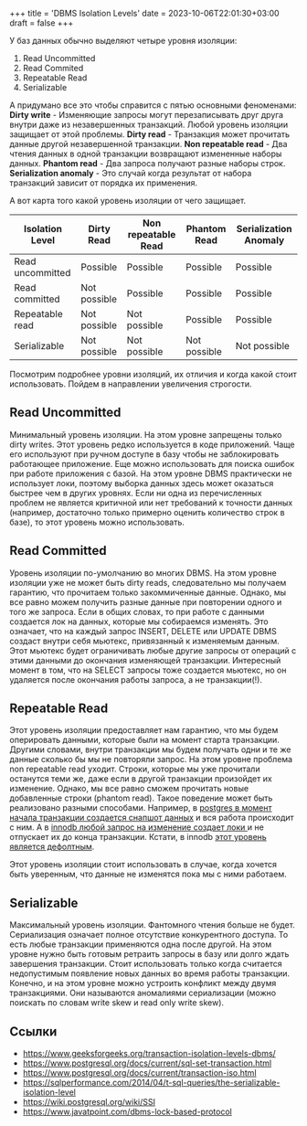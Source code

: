 +++
title = 'DBMS Isolation Levels'
date = 2023-10-06T22:01:30+03:00
draft = false
+++

У баз данных обычно выделяют четыре уровня изоляции:

1. Read Uncommitted
2. Read Commited
3. Repeatable Read
4. Serializable

А придумано все это чтобы справится с пятью основными феноменами:
**Dirty write** - Изменяющие запросы могут перезаписывать друг друга внутри даже из незавершенных транзакций. Любой уровень изоляции защищает от этой проблемы.
**Dirty read** - Транзакция может прочитать данные другой незавершенной транзакции.
**Non repeatable read** - Два чтения данных в одной транзакции возвращают измененные наборы данных.
**Phantom read** - Два запроса получают разные наборы строк.
**Serialization anomaly** - Это случай когда результат от набора транзакций зависит от порядка их применения. 

А вот карта того какой уровень изоляции от чего защищает.

| Isolation Level  | Dirty Read   | Non repeatable Read | Phantom Read | Serialization Anomaly |
| ---------------- | ------------ | ------------------- | ------------ | --------------------- |
| Read uncommitted | Possible     | Possible            | Possible     | Possible              |
| Read committed   | Not possible | Possible            | Possible     | Possible              |
| Repeatable read  | Not possible | Not possible        | Possible     | Possible              |
| Serializable     | Not possible | Not possible        | Not possible | Not possible          |

Посмотрим подробнее уровни изоляций, их отличия и когда какой стоит использовать. Пойдем в направлении увеличения строгости.

## Read Uncommitted

Минимальный уровень изоляции. На этом уровне запрещены только dirty writes. 
Этот уровень редко используется в коде приложений. Чаще его используют при ручном доступе в базу чтобы не заблокировать работающее приложение. Еще можно использовать для поиска ошибок при работе приложения с базой.
На этом уровне DBMS практически не использует локи, поэтому выборка данных здесь может оказаться быстрее чем в других уровнях. Если ни одна из перечисленных проблем не является критичной или нет требований к точности данных (например, достаточно только примерно оценить количество строк в базе), то этот уровень можно использовать. 

## Read Committed

Уровень изоляции по-умолчанию во многих DBMS. 
На этом уровне изоляции уже не может быть dirty reads, следовательно мы получаем гарантию, что прочитаем только закоммиченные данные. Однако, мы все равно можем получить разные данные при повторении одного и того же запроса.
Если в общих словах, то при работе с данными создается лок на данных, которые мы собираемся изменять. Это означает, что на каждый запрос INSERT, DELETE или UPDATE DBMS создаст внутри себя мьютекс, привязанный к изменяемым данным. Этот мьютекс будет ограничивать любые другие запросы от операций с этими данными до окончания изменяющей транзакции. Интересный момент в том, что на SELECT запросы тоже создается мьютекс, но он удаляется после окончания работы запроса, а не транзакции(!). 

## Repeatable Read

Этот уровень изоляции предоставляет нам гарантию, что мы будем оперировать данными, которые были на момент старта транзакции. Другими словами, внутри транзакции мы будем получать одни и те же данные сколько бы мы не повторяли запрос. На этом уровне проблема non repeatable read уходит. Строки, которые мы уже прочитали останутся теми же, даже если в другой транзакции произойдет их изменение. Однако, мы все равно сможем прочитать новые добавленные строки (phantom read).
Такое поведение может быть реализовано разными способами. 
Например, в [postgres в момент начала транзакции создается снапшот данных](https://www.interdb.jp/pg/pgsql05.html) и вся работа происходит с ним.
А в [innodb любой запрос на изменение создает локи ](https://dev.mysql.com/doc/refman/8.0/en/innodb-transaction-isolation-levels.html)и не отпускает их до конца транзакции. Кстати, в innodb [этот уровень является дефолтным](https://dev.mysql.com/doc/refman/8.0/en/innodb-transaction-isolation-levels.html#:~:text=The%20default%20isolation%20level%20for,with%20the%20SET%20TRANSACTION%20statement.).

Этот уровень изоляции стоит использовать в случае, когда хочется быть уверенным, что данные не изменятся пока мы с ними работаем.

## Serializable

Максимальный уровень изоляции. Фантомного чтения больше не будет. 
Сериализация означает полное отсутствие конкурентного доступа. То есть любые транзакции применяются одна после другой. На этом уровне нужно быть готовым ретраить запросы в базу или долго ждать завершения транзакции. Стоит использовать только когда считается недопустимым появление новых данных во время работы транзакции.
Конечно, и на этом уровне можно устроить конфликт между двумя транзакциями. Они называются аномалиями сериализации (можно поискать по словам write skew и read only write skew).

## Ссылки

- https://www.geeksforgeeks.org/transaction-isolation-levels-dbms/
- https://www.postgresql.org/docs/current/sql-set-transaction.html
- https://www.postgresql.org/docs/current/transaction-iso.html
- https://sqlperformance.com/2014/04/t-sql-queries/the-serializable-isolation-level
- https://wiki.postgresql.org/wiki/SSI
- https://www.javatpoint.com/dbms-lock-based-protocol
